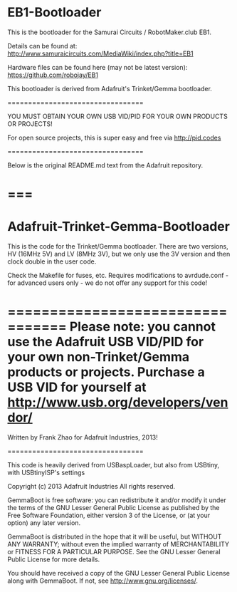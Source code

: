 EB1-Bootloader
==============

This is the bootloader for the Samurai Circuits / RobotMaker.club EB1.

Details can be found at:
http://www.samuraicircuits.com/MediaWiki/index.php?title=EB1

Hardware files can be found here (may not be latest version):
https://github.com/robojay/EB1

This bootloader is derived from Adafruit's Trinket/Gemma bootloader.

=================================

YOU MUST OBTAIN YOUR OWN USB VID/PID FOR YOUR OWN PRODUCTS OR PROJECTS!

For open source projects, this is super easy and free via http://pid.codes

=================================

Below is the original README.md text from the Adafruit repository.

===
===


Adafruit-Trinket-Gemma-Bootloader
=================================

This is the code for the Trinket/Gemma bootloader. There are two versions, HV (16MHz 5V) and LV (8MHz 3V), but we only use the 3V version and then clock double in the user code.

Check the Makefile for fuses, etc. Requires modifications to avrdude.conf - for advanced users only - we do not offer any support for this code!

=================================
 Please note: you cannot use the Adafruit USB VID/PID for your own non-Trinket/Gemma products or projects. Purchase a USB VID for yourself at http://www.usb.org/developers/vendor/ 
=================================

Written by Frank Zhao for Adafruit Industries, 2013!

=================================

  This code is heavily derived from USBaspLoader, but also from USBtiny, 
  with USBtinyISP's settings
 
  Copyright (c) 2013 Adafruit Industries
  All rights reserved.

  GemmaBoot is free software: you can redistribute it and/or modify
  it under the terms of the GNU Lesser General Public License as
  published by the Free Software Foundation, either version 3 of
  the License, or (at your option) any later version.

  GemmaBoot is distributed in the hope that it will be useful,
  but WITHOUT ANY WARRANTY; without even the implied warranty of
  MERCHANTABILITY or FITNESS FOR A PARTICULAR PURPOSE.  See the
  GNU Lesser General Public License for more details.

  You should have received a copy of the GNU Lesser General Public
  License along with GemmaBoot. If not, see
  <http://www.gnu.org/licenses/>.
